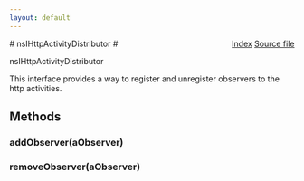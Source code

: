 ```yaml
---
layout: default
---
```

<div class='links' style='float:right'><a href="../index.html">Index</a>
<a href="http://dxr.mozilla.org/mozilla-central/source/netwerk/protocol/http/nsIHttpActivityObserver.idl">Source file</a>
</div>
# nsIHttpActivityDistributor #
  
nsIHttpActivityDistributor  
  
This interface provides a way to register and unregister observers to the  
http activities.  
  

## Methods ##

### addObserver(aObserver) ###

### removeObserver(aObserver) ###
